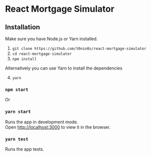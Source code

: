 React Mortgage Simulator
=========

## Installation

Make sure you have Node.js or Yarn installed.

  1. `git clone https://github.com/t0nin0s/react-mortgage-simulator`
  2. `cd react-mortgage-simulator`
  3. `npm install`

Alternatively you can use Yarn to install the dependencies

  4. `yarn`

### `npm start`

Or

### `yarn start`

Runs the app in development mode.</br>
Open [http://localhost:3000](http://localhost:3000) to view it in the browser.

### `yarn test`

Runs the app tests.</br>

